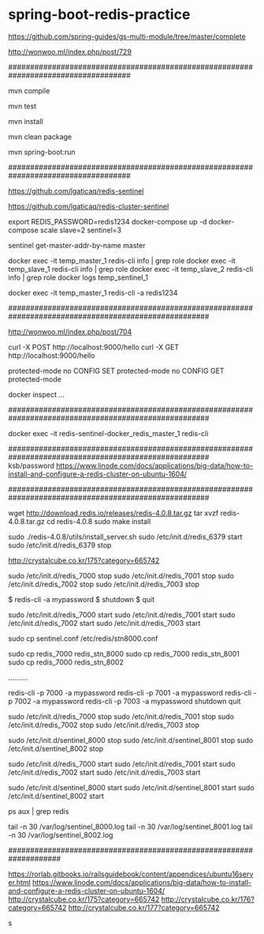 # spring-boot-redis-practice

https://github.com/spring-guides/gs-multi-module/tree/master/complete

http://wonwoo.ml/index.php/post/729


####################################################################################


mvn compile

mvn test

mvn install

mvn clean package


mvn spring-boot:run


####################################################################################

https://github.com/lgaticaq/redis-sentinel

https://github.com/lgaticaq/redis-cluster-sentinel


export REDIS_PASSWORD=redis1234
docker-compose up -d
docker-compose scale slave=2 sentinel=3


sentinel get-master-addr-by-name master


docker exec -it temp_master_1 redis-cli info | grep role
docker exec -it temp_slave_1 redis-cli info | grep role
docker exec -it temp_slave_2 redis-cli info | grep role
docker logs temp_sentinel_1


docker exec -it temp_master_1 redis-cli -a redis1234


######################################################################################################

http://wonwoo.ml/index.php/post/704

curl -X POST http://localhost:9000/hello
curl -X GET http://localhost:9000/hello

protected-mode no
CONFIG SET protected-mode no
CONFIG GET protected-mode

docker inspect ...

######################################################################################################

docker exec -it redis-sentinel-docker_redis_master_1 redis-cli




######################################################################################################
ksb/password
https://www.linode.com/docs/applications/big-data/how-to-install-and-configure-a-redis-cluster-on-ubuntu-1604/



######################################################################################################

wget http://download.redis.io/releases/redis-4.0.8.tar.gz
tar xvzf redis-4.0.8.tar.gz
cd redis-4.0.8
sudo make install


sudo ./redis-4.0.8/utils/install_server.sh
sudo /etc/init.d/redis_6379 start
sudo /etc/init.d/redis_6379 stop

http://crystalcube.co.kr/175?category=665742


sudo /etc/init.d/redis_7000 stop
sudo /etc/init.d/redis_7001 stop
sudo /etc/init.d/redis_7002 stop
sudo /etc/init.d/redis_7003 stop

$ redis-cli -a mypassword
$ shutdown
$ quit

sudo /etc/init.d/redis_7000 start
sudo /etc/init.d/redis_7001 start
sudo /etc/init.d/redis_7002 start
sudo /etc/init.d/redis_7003 start

sudo cp sentinel.conf /etc/redis/stn8000.conf

sudo cp redis_7000 redis_stn_8000
sudo cp redis_7000 redis_stn_8001
sudo cp redis_7000 redis_stn_8002


..........


redis-cli -p 7000 -a mypassword
redis-cli -p 7001 -a mypassword
redis-cli -p 7002 -a mypassword
redis-cli -p 7003 -a mypassword
shutdown
quit

sudo /etc/init.d/redis_7000 stop
sudo /etc/init.d/redis_7001 stop
sudo /etc/init.d/redis_7002 stop
sudo /etc/init.d/redis_7003 stop

sudo /etc/init.d/sentinel_8000 stop
sudo /etc/init.d/sentinel_8001 stop
sudo /etc/init.d/sentinel_8002 stop


sudo /etc/init.d/redis_7000 start
sudo /etc/init.d/redis_7001 start
sudo /etc/init.d/redis_7002 start
sudo /etc/init.d/redis_7003 start

sudo /etc/init.d/sentinel_8000 start
sudo /etc/init.d/sentinel_8001 start
sudo /etc/init.d/sentinel_8002 start


ps aux | grep redis


tail -n 30 /var/log/sentinel_8000.log
tail -n 30 /var/log/sentinel_8001.log
tail -n 30 /var/log/sentinel_8002.log


####################################################################


https://rorlab.gitbooks.io/railsguidebook/content/appendices/ubuntu16server.html
https://www.linode.com/docs/applications/big-data/how-to-install-and-configure-a-redis-cluster-on-ubuntu-1604/
http://crystalcube.co.kr/175?category=665742
http://crystalcube.co.kr/176?category=665742
http://crystalcube.co.kr/177?category=665742






s